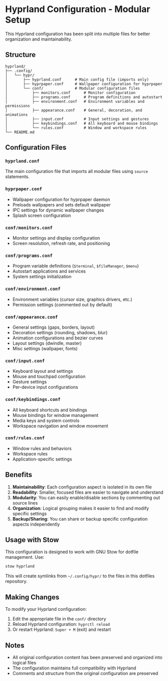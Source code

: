 # Hyprland Configuration - Modular Setup

This Hyprland configuration has been split into multiple files for better organization and maintainability.

## Structure

```
hyprland/
├── .config/
│   └── hypr/
│       ├── hyprland.conf      # Main config file (imports only)
│       ├── hyprpaper.conf     # Wallpaper configuration for hyprpaper
│       └── conf/              # Modular configuration files
│           ├── monitors.conf      # Monitor configuration
│           ├── programs.conf      # Program definitions and autostart
│           ├── environment.conf   # Environment variables and permissions
│           ├── appearance.conf    # General, decoration, and animations
│           ├── input.conf         # Input settings and gestures
│           ├── keybindings.conf   # All keyboard and mouse bindings
│           └── rules.conf         # Window and workspace rules
└── README.md
```

## Configuration Files

### `hyprland.conf`
The main configuration file that imports all modular files using `source` statements.

### `hyprpaper.conf`
- Wallpaper configuration for hyprpaper daemon
- Preloads wallpapers and sets default wallpaper
- IPC settings for dynamic wallpaper changes
- Splash screen configuration

### `conf/monitors.conf`
- Monitor settings and display configuration
- Screen resolution, refresh rate, and positioning

### `conf/programs.conf`
- Program variable definitions (`$terminal`, `$fileManager`, `$menu`)
- Autostart applications and services
- System settings initialization

### `conf/environment.conf`
- Environment variables (cursor size, graphics drivers, etc.)
- Permission settings (commented out by default)

### `conf/appearance.conf`
- General settings (gaps, borders, layout)
- Decoration settings (rounding, shadows, blur)
- Animation configurations and bezier curves
- Layout settings (dwindle, master)
- Misc settings (wallpaper, fonts)

### `conf/input.conf`
- Keyboard layout and settings
- Mouse and touchpad configuration
- Gesture settings
- Per-device input configurations

### `conf/keybindings.conf`
- All keyboard shortcuts and bindings
- Mouse bindings for window management
- Media keys and system controls
- Workspace navigation and window movement

### `conf/rules.conf`
- Window rules and behaviors
- Workspace rules
- Application-specific settings

## Benefits

1. **Maintainability**: Each configuration aspect is isolated in its own file
2. **Readability**: Smaller, focused files are easier to navigate and understand
3. **Modularity**: You can easily enable/disable sections by commenting out source lines
4. **Organization**: Logical grouping makes it easier to find and modify specific settings
5. **Backup/Sharing**: You can share or backup specific configuration aspects independently

## Usage with Stow

This configuration is designed to work with GNU Stow for dotfile management. Use:

```bash
stow hyprland
```

This will create symlinks from `~/.config/hypr/` to the files in this dotfiles repository.

## Making Changes

To modify your Hyprland configuration:

1. Edit the appropriate file in the `conf/` directory
2. Reload Hyprland configuration: `hyprctl reload`
3. Or restart Hyprland: `Super + M` (exit) and restart

## Notes

- All original configuration content has been preserved and organized into logical files
- The configuration maintains full compatibility with Hyprland
- Comments and structure from the original configuration are preserved
